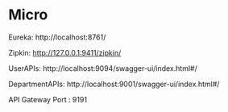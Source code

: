 # Micro

Eureka: 
http://localhost:8761/

Zipkin:
http://127.0.0.1:9411/zipkin/

UserAPIs:
http://localhost:9094/swagger-ui/index.html#/

DepartmentAPIs:
http://localhost:9001/swagger-ui/index.html#/


API Gateway Port : 9191

